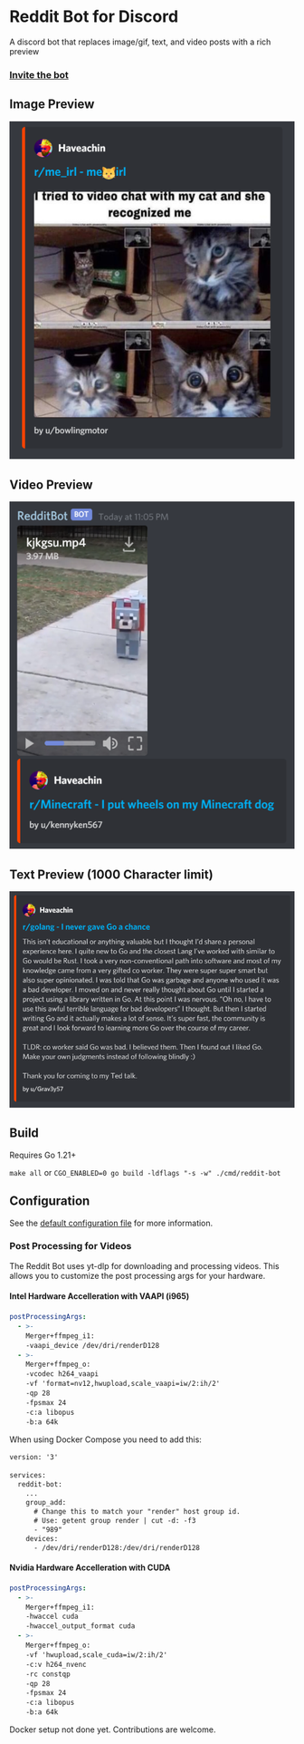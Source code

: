 # Reddit Bot for Discord

A discord bot that replaces image/gif, text, and video posts with a rich preview  

### [Invite the bot](https://discord.com/oauth2/authorize?client_id=699350209888518244&scope=bot&permissions=59456)

## Image Preview
![image preview](./assets/image.png)

## Video Preview
![image preview](./assets/video.png)

## Text Preview (1000 Character limit)
![image preview](./assets/text.png)

## Build

Requires Go 1.21+

`make all` or `CGO_ENABLED=0 go build -ldflags "-s -w" ./cmd/reddit-bot`

## Configuration

See the [default configuration file](configs/config.yml) for more information.

### Post Processing for Videos

The Reddit Bot uses yt-dlp for downloading and processing videos. This allows you to customize the post processing args for your hardware.

#### Intel Hardware Accelleration with VAAPI (i965)

```yml
postProcessingArgs:
  - >-
    Merger+ffmpeg_i1:
    -vaapi_device /dev/dri/renderD128
  - >-
    Merger+ffmpeg_o:
    -vcodec h264_vaapi
    -vf 'format=nv12,hwupload,scale_vaapi=iw/2:ih/2'
    -qp 28
    -fpsmax 24
    -c:a libopus
    -b:a 64k
```

When using Docker Compose you need to add this:

```docker-compose
version: '3'

services:
  reddit-bot:
    ...
    group_add:
      # Change this to match your "render" host group id.
      # Use: getent group render | cut -d: -f3
      - "989"
    devices:
      - /dev/dri/renderD128:/dev/dri/renderD128
```

#### Nvidia Hardware Accelleration with CUDA

```yml
postProcessingArgs:
  - >-
    Merger+ffmpeg_i1:
    -hwaccel cuda
    -hwaccel_output_format cuda
  - >-
    Merger+ffmpeg_o:
    -vf 'hwupload,scale_cuda=iw/2:ih/2'
    -c:v h264_nvenc
    -rc constqp
    -qp 28
    -fpsmax 24
    -c:a libopus
    -b:a 64k
```
Docker setup not done yet. Contributions are welcome.
